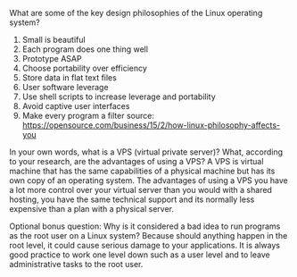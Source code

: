 What are some of the key design philosophies of the Linux operating system?
1. Small is beautiful 
2. Each program does one thing well 
3. Prototype ASAP
4. Choose portability over efficiency 
5. Store data in flat text files 
6. User software leverage 
7. Use shell scripts to increase leverage and portability 
8. Avoid captive user interfaces 
9. Make every program a filter 
source: https://opensource.com/business/15/2/how-linux-philosophy-affects-you

In your own words, what is a VPS (virtual private server)? What, according to your research, are the advantages of using a VPS?
A VPS is virtual machine that has the same capabilities of a physical machine but has its own copy of an operating system. The advantages of using a VPS you have a lot more control over your virtual server than you would with a shared hosting, you have the same technical support and its normally less expensive than a plan with a physical server. 

Optional bonus question: Why is it considered a bad idea to run programs as the root user on a Linux system?
Because should anything happen in the root level, it could cause serious damage to your applications. It is always good practice to work one level down such as a user level and to leave administrative tasks to the root user.
